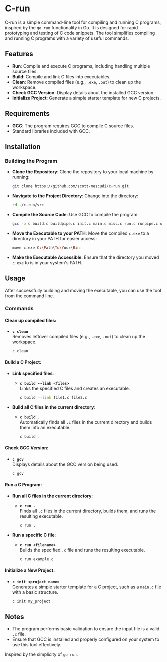 # C-run

C-run is a simple command-line tool for compiling and running C programs, inspired by the `go run` functionality in Go. It is designed for rapid prototyping and testing of C code snippets. The tool simplifies compiling and running C programs with a variety of useful commands.

## Features

- **Run**: Compile and execute C programs, including handling multiple source files.
- **Build**: Compile and link C files into executables.
- **Clean**: Remove compiled files (e.g., `.exe`, `.out`) to clean up the workspace.
- **Check GCC Version**: Display details about the installed GCC version.
- **Initialize Project**: Generate a simple starter template for new C projects.

## Requirements

- **GCC**: The program requires GCC to compile C source files.
- Standard libraries included with GCC.

## Installation

### Building the Program

- **Clone the Repository**: Clone the repository to your local machine by running:
  ```bash
  git clone https://github.com/scott-mescudi/c-run.git
  ```

- **Navigate to the Project Directory**: Change into the directory:
  ```bash
  cd ./c-run/src
  ```

- **Compile the Source Code**: Use GCC to compile the program:
  ```bash
  gcc -o c build.c buildpipe.c init.c main.c misc.c run.c runpipe.c usage.c
  ```

- **Move the Executable to your PATH**: Move the compiled `c.exe` to a directory in your PATH for easier access:
  ```bash
  move c.exe C:\Path\To\Your\Bin
  ```

- **Make the Executable Accessible**: Ensure that the directory you moved `c.exe` to is in your system's PATH.

## Usage

After successfully building and moving the executable, you can use the tool from the command line.

### Commands

#### Clean up compiled files:
- **`c clean`**  
  Removes leftover compiled files (e.g., `.exe`, `.out`) to clean up the workspace.
  ```bash
  c clean
  ```

#### Build a C Project:
- **Link specified files**:
  - **`c build --link <files>`**  
    Links the specified C files and creates an executable.
    ```bash
    c build --link file1.c file2.c
    ```
  
- **Build all C files in the current directory**:
  - **`c build .`**  
    Automatically finds all `.c` files in the current directory and builds them into an executable.
    ```bash
    c build .
    ```

#### Check GCC Version:
- **`c gcv`**  
  Displays details about the GCC version being used.
  ```bash
  c gcv
  ```

#### Run a C Program:
- **Run all C files in the current directory**:
  - **`c run .`**  
    Finds all `.c` files in the current directory, builds them, and runs the resulting executable.
    ```bash
    c run .
    ```

- **Run a specific C file**:
  - **`c run <filename>`**  
    Builds the specified `.c` file and runs the resulting executable.
    ```bash
    c run example.c
    ```

#### Initialize a New Project:
- **`c init <project_name>`**  
  Generates a simple starter template for a C project, such as a `main.c` file with a basic structure.
  ```bash
  c init my_project
  ```


## Notes

- The program performs basic validation to ensure the input file is a valid `.c` file.
- Ensure that GCC is installed and properly configured on your system to use this tool effectively.
  
Inspired by the simplicity of `go run`.